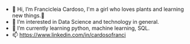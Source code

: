 - 👋 Hi, I’m Francicleia Cardoso, I'm a girl who loves plants and learning new things.🌱
- 👀 I’m interested in Data Science and technology in general. 
- 🌱 I’m currently learning python, machine learning, SQL.
- 📫 https://www.linkedin.com/in/cardosofranci

<!---
Leia2/Leia2 is a ✨ special ✨ repository because its `README.md` (this file) appears on your GitHub profile.
You can click the Preview link to take a look at your changes.
--->
